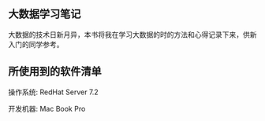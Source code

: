 ## 大数据学习笔记

大数据的技术日新月异，本书将我在学习大数据的时的方法和心得记录下来，供新入门的同学参考。



## 所使用到的软件清单

操作系统: RedHat Server 7.2

开发机器: Mac Book Pro



